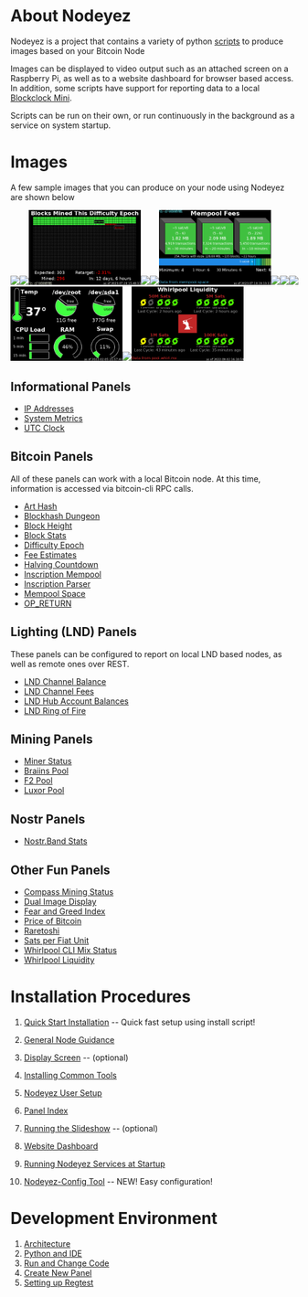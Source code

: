 # About Nodeyez

Nodeyez is a project that contains a variety of python [scripts](./scripts) to
produce images based on your Bitcoin Node

Images can be displayed to video output such as an attached screen on a
Raspberry Pi, as well as to a website dashboard for browser based access. In
addition, some scripts have support for reporting data to a local
[Blockclock Mini](https://blockclockmini.com/).

Scripts can be run on their own, or run continuously in the background as a service on system startup.

# Images

A few sample images that you can produce on your node using Nodeyez are shown below

<img src="./images/blockhashdungeon.png" width=196 /><img src="./images/lndchannelbalance.png" width=196 /><img src="./images/difficultyepoch.png" width=196 /><img src="./images/fearandgreed.png" width=196 /><img src="./images/fiatprice.png" width=196 /><img src="./images/mempoolspace.png" width=196 /><img src="./images/miner.png" width=196 /><img src="./images/satsperfiatunit.png" width=196 /><img src="./images/miningpool-luxorpool.png" width=196 /><img src="./images/sysinfo.png" width=196 /><img src="./images/whirlpoolclimix.png" width=196 /><img src="./images/whirlpoolliquidity.png" width=196 />

## Informational Panels

* [IP Addresses](./_docs/script-ipaddresses.md)
* [System Metrics](./_docs/script-sysinfo.md)
* [UTC Clock](./_docs/script-utcclock.md)

## Bitcoin Panels

All of these panels can work with a local Bitcoin node. At this time, information is accessed via bitcoin-cli RPC calls.

* [Art Hash](./_docs/script-arthash.md)
* [Blockhash Dungeon](./_docs/script-blockhashdungeon.md)
* [Block Height](./_docs/script-blockheight.md)
* [Block Stats](./_docs/script-blockstats.md)
* [Difficulty Epoch](./_docs/script-difficultyepoch.md)
* [Fee Estimates](./_docs/feeestimates.md)
* [Halving Countdown](./_docs/script-halving.md)
* [Inscription Mempool](./_docs/script-inscriptionmempool.md)
* [Inscription Parser](./_docs/script-inscriptionparser.md)
* [Mempool Space](./_docs/script-mempoolspace.md)
* [OP_RETURN](./_docs/script-opreturn.md)

## Lighting (LND) Panels

These panels can be configured to report on local LND based nodes, as well as remote ones over REST.

* [LND Channel Balance](./_docs/script-lndchannelbalance.md)
* [LND Channel Fees](./_docs/script-lndchannelfees.md)
* [LND Hub Account Balances](./_docs/script-lndhub.md)
* [LND Ring of Fire](./_docs/script-lndringoffire.md)

## Mining Panels

* [Miner Status](./_docs/script-miner.md)
* [Braiins Pool](./_docs/script-miningpool-braiinspool.md)
* [F2 Pool](./_docs/script-miningpool-f2pool.md)
* [Luxor Pool](./_docs/script-miningpool-luxorpool.md)

## Nostr Panels

* [Nostr.Band Stats](./_docs/script-nostrbandstats.md)

## Other Fun Panels

* [Compass Mining Status](./_docs/script-compassminingstatus.md)
* [Dual Image Display](./_docs/script-nodeyezdual.md)
* [Fear and Greed Index](./_docs/script-fearandgreed.md)
* [Price of Bitcoin](./_docs/script-fiatprice.md)
* [Raretoshi](./_docs/script-raretoshi.md)
* [Sats per Fiat Unit](./_docs/script-satsperfiatunit.md)
* [Whirlpool CLI Mix Status](./_docs/script-whirlpoolclimix.md)
* [Whirlpool Liquidity](./_docs/script-whirlpoolliquidity.md)

# Installation Procedures

1. [Quick Start Installation](./_install_steps/0quickstart.md) -- Quick fast setup using install script!

2. [General Node Guidance](./_install_steps/1yournode.md)
3. [Display Screen](./_install_steps/2displayscreen.md) -- (optional)
4. [Installing Common Tools](./_install_steps/3tools.md)
5. [Nodeyez User Setup](./_install_steps/4nodeyez.md)
6. [Panel Index](./_install_steps/5panels.md)
7. [Running the Slideshow](./_install_steps/6slideshow.md) -- (optional)
8. [Website Dashboard](./_install_steps/7websitedashboard.md)
9. [Running Nodeyez Services at Startup](./_install_steps/8runatstartup.md)

10. [Nodeyez-Config Tool](./_install_steps/9nodeyezconfig.md) -- NEW! Easy configuration!

# Development Environment

1. [Architecture](./_developer/0architecture.md)
2. [Python and IDE](./_developer/1basicsetup.md)
3. [Run and Change Code](./_developer/2runandchange.md)
4. [Create New Panel](./_developer/3createpanel.md)
5. [Setting up Regtest](./_developer/4regtest.md)

